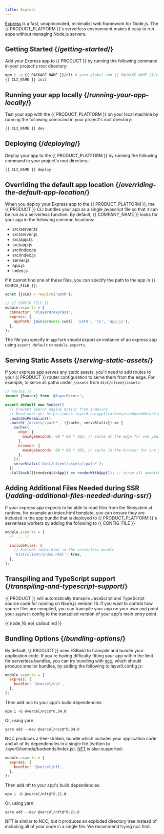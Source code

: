 ```yaml
---
title: Express
---
```


[Express](https://expressjs.com) is a fast, unopinionated, minimalist web framework for Node.js. The {{ PRODUCT_PLATFORM }}'s serverless environment makes it easy to run apps without managing Node.js servers.

## Getting Started {/*getting-started*/}

Add your Express app to {{ PRODUCT }} by running the following command in your project's root directory:

```bash
npm i -g {{ PACKAGE_NAME }}/cli # yarn global add {{ PACKAGE_NAME }}/cli
{{ CLI_NAME }} init
```

## Running your app locally {/*running-your-app-locally*/}

Test your app with the {{ PRODUCT_PLATFORM }} on your local machine by running the following command in your project's root directory:

```bash
{{ CLI_NAME }} dev
```

## Deploying {/*deploying*/}

Deploy your app to the {{ PRODUCT_PLATFORM }} by running the following command in your project's root directory:

```bash
{{ CLI_NAME }} deploy
```

## Overriding the default app location {/*overriding-the-default-app-location*/}

When you deploy your Express app to the {{ PRODUCT_PLATFORM }}, the {{ PRODUCT }} CLI bundles your app as a single javascript file so that it can be run as a serverless function. By default, {{ COMPANY_NAME }} looks for your app in the following common locations:

- src/server.ts
- src/server.js
- src/app.ts
- src/app.js
- src/index.ts
- src/index.js
- server.js
- app.js
- index.js

If it cannot find one of these files, you can specify the path to the app in `{{ CONFIG_FILE }}`:

```js
const {join} = require('path');

// {{ CONFIG_FILE }}
module.exports = {
  connector: '@layer0/express',
  express: {
    appPath: join(process.cwd(), 'path', 'to', 'app.js'),
  },
};
```

The file you specify in `appPath` should export an instance of an express app using `export default` or `module.exports`.

## Serving Static Assets {/*serving-static-assets*/}

If your express app serves any static assets, you'll need to add routes to your {{ PRODUCT }} router configuration to serve them from the edge. For example, to serve all paths under `/assets` from `dist/client/assets`:

```js
// routes.js
import {Router} from '@layer0/core';

export default new Router()
  // Prevent search engine bot(s) from indexing
  // Read more on: https://docs.layer0.co/applications/cookbook#blocking-search-engine-crawlers
  .noIndexPermalink()
  .match('/assets/:path*', ({cache, serveStatic}) => {
    cache({
      edge: {
        maxAgeSeconds: 60 * 60 * 365, // cache at the edge for one year
      },
      browser: {
        maxAgeSeconds: 60 * 60 * 365, // cache in the browser for one year - only do this if you include hashes in your client asset filenames
      },
    });
    serveStatic('dist/client/assets/:path*');
  })
  .fallback(({renderWithApp}) => renderWithApp()); // serve all unmatched URLs from express
```

## Adding Additional Files Needed during SSR {/*adding-additional-files-needed-during-ssr*/}

If your express app expects to be able to read files from the filesystem at runtime, for example an index.html template, you can ensure they are included in the app bundle that is deployed to {{ PRODUCT_PLATFORM }}'s serverless workers by adding the following to {{ CONFIG_FILE }}

```js
module.exports = {
  /* ... */

  includeFiles: {
    // Include index.html in the serverless bundle
    'dist/client/index.html': true,
  },
};
```

## Transpiling and TypeScript support {/*transpiling-and-typescript-support*/}

{{ PRODUCT }} will automatically transpile JavaScript and TypeScript source code for running on Node.js version 16. If you want to control how
source files are compiled, you can transpile your app on your own and point your `appPath` config to the transpiled version of your app's main entry point.

{{ node_16_eol_callout.md }}

## Bundling Options {/*bundling-options*/}

By default, {{ PRODUCT }} uses ESBuild to transpile and bundle your application code. If you're having difficulty fitting your app within the limit for serverless bundles, you can try bundling with [ncc](https://github.com/vercel/ncc), which should produce smaller bundles, by adding the following to layer0.config.js:

```js
module.exports = {
  express: {
    bundler: '@vercel/ncc',
  },
};
```

Then add ncc to your app's build dependencies:

```
npm i -D @vercel/ncc@^0.34.0
```

Or, using yarn:

```
yarn add --dev @vercel/ncc@^0.34.0
```

NCC produces a tree-shaken, bundle which includes your application code and all of its dependencies in a single file (written to .layer0/lambda/backends/index.js). [NFT](https://github.com/vercel/nft) is also supported:

```js
module.exports = {
  express: {
    bundler: '@vercel/nft',
  },
};
```

Then add nft to your app's build dependencies:

```
npm i -D @vercel/nft@^0.21.0
```

Or, using yarn:

```
yarn add --dev @vercel/nft@^0.21.0
```

NFT is similar to NCC, but it produces an exploded directory tree instead of including all of your code in a single file. We recommend trying ncc first.
